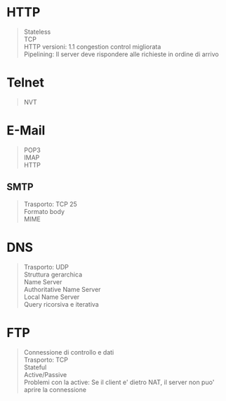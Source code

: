 # HTTP
> Stateless  
> TCP  
> HTTP versioni: 1.1 congestion control migliorata  
> Pipelining: Il server deve rispondere alle richieste in ordine di arrivo
# Telnet
> NVT  
# E-Mail
> POP3  
> IMAP  
> HTTP
## SMTP
> Trasporto: TCP 25  
> Formato body  
> MIME  
# DNS
> Trasporto: UDP  
> Struttura gerarchica  
> Name Server  
> Authoritative Name Server  
> Local Name Server  
> Query ricorsiva e iterativa  
# FTP
> Connessione di controllo e dati  
> Trasporto: TCP  
> Stateful  
> Active/Passive  
> Problemi con la active: Se il client e' dietro NAT, il server  non puo' aprire la connessione